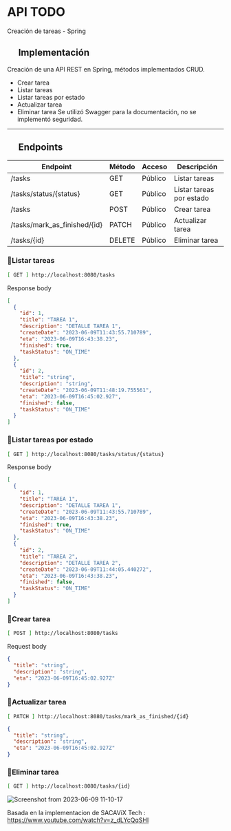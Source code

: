 # API TODO
Creación de tareas - Spring 
## &emsp; Implementación
Creación de una API REST en Spring, métodos implementados CRUD.
* Crear tarea
* Listar tareas
* Listar tareas por estado
* Actualizar tarea
* Eliminar tarea
Se utilizó Swagger para la documentación, no se implementó seguridad.
---

## &emsp; Endpoints


| Endpoint                      | Método      | Acceso         | Descripción               |
| ----------------------------- | ----------- | -------------- | ------------------------- |
| /tasks                        | GET         | Público        | Listar tareas             |
| /tasks/status/{status}        | GET         | Público        | Listar tareas por estado  |
| /tasks                        | POST        | Público        | Crear tarea               |
| /tasks/mark_as_finished/{id}  | PATCH       | Público        | Actualizar tarea          |
| /tasks/{id}                   | DELETE      | Público        | Eliminar tarea            |

### 🔹Listar tareas
```bash
[ GET ] http://localhost:8080/tasks
```
Response body
```json
[
  {
    "id": 1,
    "title": "TAREA 1",
    "description": "DETALLE TAREA 1",
    "createDate": "2023-06-09T11:43:55.710789",
    "eta": "2023-06-09T16:43:38.23",
    "finished": true,
    "taskStatus": "ON_TIME"
  },
  {
    "id": 2,
    "title": "string",
    "description": "string",
    "createDate": "2023-06-09T11:48:19.755561",
    "eta": "2023-06-09T16:45:02.927",
    "finished": false,
    "taskStatus": "ON_TIME"
  }
]
```
### 🔹Listar tareas por estado 
```bash
[ GET ] http://localhost:8080/tasks/status/{status} 
```	
Response body
```json
[
  {
    "id": 1,
    "title": "TAREA 1",
    "description": "DETALLE TAREA 1",
    "createDate": "2023-06-09T11:43:55.710789",
    "eta": "2023-06-09T16:43:38.23",
    "finished": true,
    "taskStatus": "ON_TIME"
  },
  {
    "id": 2,
    "title": "TAREA 2",
    "description": "DETALLE TAREA 2",
    "createDate": "2023-06-09T11:44:05.440272",
    "eta": "2023-06-09T16:43:38.23",
    "finished": false,
    "taskStatus": "ON_TIME"
  }
]
```

### 🔹Crear tarea 
```bash
[ POST ] http://localhost:8080/tasks
```
Request body
```json
{
  "title": "string",
  "description": "string",
  "eta": "2023-06-09T16:45:02.927Z"
}
```
### 🔹Actualizar tarea    
```bash
[ PATCH ] http://localhost:8080/tasks/mark_as_finished/{id}
```
```json
{
  "title": "string",
  "description": "string",
  "eta": "2023-06-09T16:45:02.927Z"
}
```
### 🔹Eliminar tarea 
```bash
[ GET ] http://localhost:8080/tasks/{id} 
```
![Screenshot from 2023-06-09 11-10-17](https://github.com/chriscarsam/api_toto/assets/28877424/88099fff-a875-447f-b058-0b719a053fe9)

Basada en la implementacion de SACAViX Tech : https://www.youtube.com/watch?v=z_dLYcQqSHI
